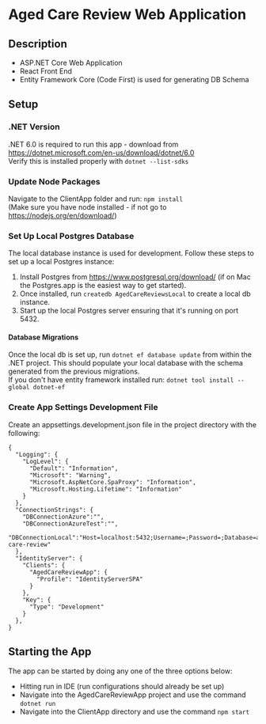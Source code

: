 # Aged Care Review Web Application
## Description
- ASP.NET Core Web Application
- React Front End
- Entity Framework Core (Code First) is used for generating DB Schema

## Setup
### .NET Version
.NET 6.0 is required to run this app - download from https://dotnet.microsoft.com/en-us/download/dotnet/6.0  
Verify this is installed properly with `dotnet --list-sdks`

### Update Node Packages
Navigate to the ClientApp folder and run: `npm install`  
(Make sure you have node installed - if not go to https://nodejs.org/en/download/)

### Set Up Local Postgres Database
The local database instance is used for development. Follow these steps to set up a local Postgres instance:
1. Install Postgres from https://www.postgresql.org/download/ (if on Mac the Postgres.app is the easiest way to get started).
2. Once installed, run `createdb AgedCareReviewsLocal` to create a local db instance.
3. Start up the local Postgres server ensuring that it's running on port 5432.

#### Database Migrations
Once the local db is set up, run ``dotnet ef database update`` from within the .NET project. This should populate your local database with the schema generated from the previous migrations.  
If you don't have entity framework installed run: `dotnet tool install --global dotnet-ef`

### Create App Settings Development File
Create an appsettings.development.json file in the project directory with the following:
```
{
  "Logging": {
    "LogLevel": {
      "Default": "Information",
      "Microsoft": "Warning",
      "Microsoft.AspNetCore.SpaProxy": "Information",
      "Microsoft.Hosting.Lifetime": "Information"
    }
  },
  "ConnectionStrings": {
    "DBConnectionAzure":"",
    "DBConnectionAzureTest":"",
    "DBConnectionLocal":"Host=localhost:5432;Username=;Password=;Database=aged-care-review"
  },
  "IdentityServer": {
    "Clients": {
      "AgedCareReviewApp": {
        "Profile": "IdentityServerSPA"
      }
    },
    "Key": {
      "Type": "Development"
    }
  },
}
```
## Starting the App
The app can be started by doing any one of the three options below:
- Hitting run in IDE (run configurations should already be set up)
- Navigate into the AgedCareReviewApp project and use the command `dotnet run`
- Navigate into the ClientApp directory and use the command `npm start`